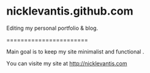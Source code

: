nicklevantis.github.com
=======================

Editing my personal portfolio & blog.

=======================

Main goal is to keep my site  minimalist and functional . 

Υou can visite my site at http://nicklevantis.com

